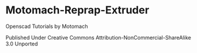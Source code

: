 Motomach-Reprap-Extruder
========================

Openscad Tutorials by Motomach

Published Under Creative Commons Attribution-NonCommercial-ShareAlike 3.0 Unported

